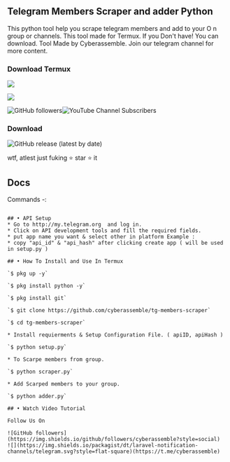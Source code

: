 ## Telegram Members Scraper and adder Python

This python tool help you scrape telegram members and add to your O n group or channels. This tool made for Termux. If you Don't have! You can download. Tool Made by Cyberassemble. Join our telegram channel for more content.

### Download Termux

![](https://1.bp.blogspot.com/-bMerZKbriRY/X0YzqiPFCsI/AAAAAAAAAP8/1GHlVlmMGcQsHu8cxeK1o5WkTe2VeXlDgCLcBGAsYHQ/s1652/Picture_20200826_152605754.jpg)

![](https://img.shields.io/badge/Version-1.01-brightgreen)

 ![GitHub followers](https://img.shields.io/github/followers/cyberassemble?style=social)![YouTube Channel Subscribers](https://img.shields.io/youtube/channel/subscribers/UCuATkJLieINDoMxp3HzmGvw?style=social)
 
### Download
![GitHub release (latest by date)](https://img.shields.io/github/downloads/cyberassemble/tg-members-scraper/latest/total)

wtf, atlest just fuking ⭐ star ⭐ it

## Docs
Commands -:
```apt update && apt upgrade && pkg install python && pip install colorama && pip install requests && pip install telethon && pip install licensing && pip install rich

## • API Setup
* Go to http://my.telegram.org  and log in.
* Click on API development tools and fill the required fields.
* put app name you want & select other in platform Example :
* copy "api_id" & "api_hash" after clicking create app ( will be used in setup.py )

## • How To Install and Use In Termux

`$ pkg up -y`

`$ pkg install python -y`

`$ pkg install git`

`$ git clone https://github.com/cyberassemble/tg-members-scraper`

`$ cd tg-members-scraper`

* Install requierments & Setup Configuration File. ( apiID, apiHash )

`$ python setup.py`

* To Scarpe members from group.

`$ python scraper.py`

* Add Scarped members to your group. 

`$ python adder.py`

## • Watch Video Tutorial

Follow Us On

![GitHub followers](https://img.shields.io/github/followers/cyberassemble?style=social)
![](https://img.shields.io/packagist/dt/laravel-notification-channels/telegram.svg?style=flat-square)(https://t.me/cyberassemble)
